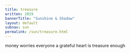 ```yaml
---
title: treasure
written: 2019
bannerTitle: "Sunshine & Shadow" 
layout: default
subnav: sun
permalink: /sun/treasure.html
---
```


<div class="poem">
money worries everyone  
a grateful heart  
is treasure enough
</div>

